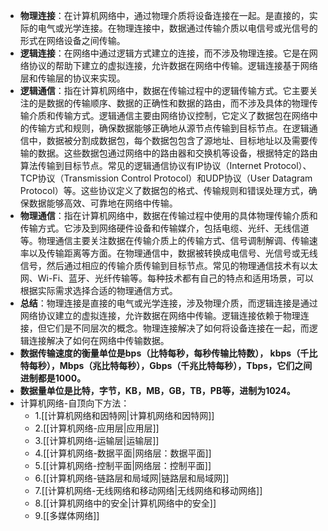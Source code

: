 - **物理连接**：在计算机网络中，通过物理介质将设备连接在一起。是直接的，实际的电气或光学连接。在物理连接中，数据通过传输介质以电信号或光信号的形式在网络设备之间传输。
- **逻辑连接**：在网络中通过逻辑方式建立的连接，而不涉及物理连接。它是在网络协议的帮助下建立的虚拟连接，允许数据在网络中传输。逻辑连接基于网络层和传输层的协议来实现。
- **逻辑通信**：指在计算机网络中，数据在传输过程中的逻辑传输方式。它主要关注的是数据的传输顺序、数据的正确性和数据的路由，而不涉及具体的物理传输介质和传输方式。逻辑通信主要由网络协议控制，它定义了数据包在网络中的传输方式和规则，确保数据能够正确地从源节点传输到目标节点。在逻辑通信中，数据被分割成数据包，每个数据包包含了源地址、目标地址以及需要传输的数据。这些数据包通过网络中的路由器和交换机等设备，根据特定的路由算法传输到目标节点。常见的逻辑通信协议有IP协议（Internet Protocol）、TCP协议（Transmission Control Protocol）和UDP协议（User Datagram Protocol）等。这些协议定义了数据包的格式、传输规则和错误处理方式，确保数据能够高效、可靠地在网络中传输。
- **物理通信**：指在计算机网络中，数据在传输过程中使用的具体物理传输介质和传输方式。它涉及到网络硬件设备和传输媒介，包括电缆、光纤、无线信道等。物理通信主要关注数据在传输介质上的传输方式、信号调制解调、传输速率以及传输距离等方面。在物理通信中，数据被转换成电信号、光信号或无线信号，然后通过相应的传输介质传输到目标节点。常见的物理通信技术有以太网、Wi-Fi、蓝牙、光纤传输等。每种技术都有自己的特点和适用场景，可以根据实际需求选择合适的物理通信方式。
- **总结**：物理连接是直接的电气或光学连接，涉及物理介质，而逻辑连接是通过网络协议建立的虚拟连接，允许数据在网络中传输。逻辑连接依赖于物理连接，但它们是不同层次的概念。物理连接解决了如何将设备连接在一起，而逻辑连接解决了如何在网络中传输数据。
- **数据传输速度的衡量单位是bps（比特每秒，每秒传输比特数）， kbps（千比特每秒），Mbps（兆比特每秒），Gbps（千兆比特每秒），Tbps，它们之间进制都是1000。**
- **数据量单位是比特，字节，KB，MB，GB，TB，PB等，进制为1024。**
- 计算机网络-自顶向下方法：
	- 1.[[计算机网络和因特网|计算机网络和因特网]]
	- 2.[[计算机网络-应用层|应用层]]
	- 3.[[计算机网络-运输层|运输层]]
	- 4.[[计算机网络-数据平面|网络层：数据平面]]
	- 5.[[计算机网络-控制平面|网络层：控制平面]]
	- 6.[[计算机网络-链路层和局域网|链路层和局域网]]
	- 7.[[计算机网络-无线网络和移动网络|无线网络和移动网络]]
	- 8.[[计算机网络中的安全|计算机网络中的安全]]
	- 9.[[多媒体网络]]
